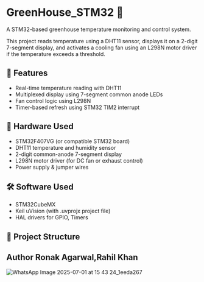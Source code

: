 # GreenHouse_STM32 🌱

A STM32-based greenhouse temperature monitoring and control system.

This project reads temperature using a DHT11 sensor, displays it on a 2-digit 7-segment display, and activates a cooling fan using an L298N motor driver if the temperature exceeds a threshold.

## 🧠 Features
- Real-time temperature reading with DHT11
- Multiplexed display using 7-segment common anode LEDs
- Fan control logic using L298N
- Timer-based refresh using STM32 TIM2 interrupt

## 🔧 Hardware Used
- STM32F407VG (or compatible STM32 board)
- DHT11 temperature and humidity sensor
- 2-digit common-anode 7-segment display
- L298N motor driver (for DC fan or exhaust control)
- Power supply & jumper wires

## 🛠️ Software Used
- STM32CubeMX
- Keil uVision (with .uvprojx project file)
- HAL drivers for GPIO, Timers

## 📁 Project Structure

## Author Ronak Agarwal,Rahil Khan
![WhatsApp Image 2025-07-01 at 15 43 24_1eeda267](https://github.com/user-attachments/assets/48a673fa-de49-4417-8a9c-6189fe32c857)


